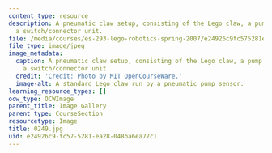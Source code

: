 ```yaml
---
content_type: resource
description: A pneumatic claw setup, consisting of the Lego claw, a pump sensor, and
  a switch/connector unit.
file: /media/courses/es-293-lego-robotics-spring-2007/e24926c9fc575281ea28048ba6ea77c1_0249.jpg
file_type: image/jpeg
image_metadata:
  caption: A pneumatic claw setup, consisting of the Lego claw, a pump sensor, and
    a switch/connector unit.
  credit: 'Credit: Photo by MIT OpenCourseWare.'
  image-alt: A standard Lego claw run by a pneumatic pump sensor.
learning_resource_types: []
ocw_type: OCWImage
parent_title: Image Gallery
parent_type: CourseSection
resourcetype: Image
title: 0249.jpg
uid: e24926c9-fc57-5281-ea28-048ba6ea77c1
---
```

